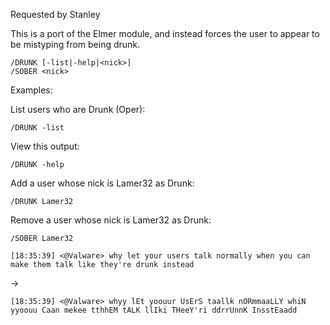Requested by Stanley

This is a port of the Elmer module, and instead forces the user to appear to be mistyping from being drunk.

```
/DRUNK [-list|-help|<nick>]
/SOBER <nick>
```
 Examples:

List users who are Drunk (Oper):

`/DRUNK -list`

View this output:

`/DRUNK -help`

Add a user whose nick is Lamer32 as Drunk:

`/DRUNK Lamer32`

Remove a user whose nick is Lamer32 as Drunk:

`/SOBER Lamer32`


`[18:35:39] <@Valware> why let your users talk normally when you can make them talk like they're drunk instead`

->

`[18:35:39] <@Valware> whyy lEt yoouur UsErS taallk nORmmaaLLY whiN yyoouu Caan mekee tthhEM tALK llIki THeeY'ri ddrrUnnK InsstEaadd`

